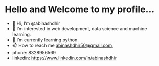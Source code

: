 
# Hello and Welcome to my profile...



- 👋 Hi, I’m @abinashdhir
- 👀 I’m interested in web development, data science and machine learning.
- 🌱 I’m currently learning python.
- 📫 How to reach me abinashdhir50@gmail.com, 
- phone: 8328956569 
- linkedin: https://www.linkedin.com/in/abinashdhir
